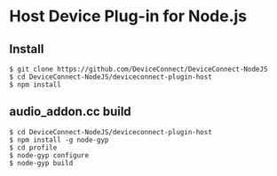 # Host Device Plug-in for Node.js

## Install

```
$ git clone https://github.com/DeviceConnect/DeviceConnect-NodeJS
$ cd DeviceConnect-NodeJS/deviceconnect-plugin-host
$ npm install
```
## audio_addon.cc build

```
$ cd DeviceConnect-NodeJS/deviceconnect-plugin-host
$ npm install -g node-gyp
$ cd profile
$ node-gyp configure
$ node-gyp build
```
